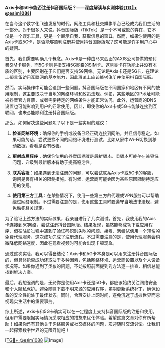 **Axis卡和5G卡能否注册抖音国际版？——深度解读与实测体验[[TG💪+ @esim1088](https://t.me/s/esim1088)]**

在当今这个数字化飞速发展的时代，网络工具和社交媒体平台已经成为我们生活的一部分。对于很多人来说，抖音国际版（TikTok）是一个不可或缺的存在，它不仅是一个娱乐工具，更是一个展示自我、获取信息的窗口。然而，如果你使用的是Axis卡或5G卡，是否能够顺利注册并使用抖音国际版呢？这可能是许多用户心中的疑问。

首先，我们需要明确几个概念。Axis卡是一种由马来西亚的AXIS公司提供的预付费SIM卡服务，而5G卡则是指支持5G网络的SIM卡。这两类卡在功能上并没有本质的区别，主要区别在于它们是否支持5G网络。无论是Axis卡还是5G卡，在理论上都具备访问互联网的基本能力，因此理论上应该能够注册并使用抖音国际版。

然而，实际操作中可能会遇到一些问题。抖音国际版在不同国家和地区有不同的使用限制，这主要取决于当地的网络环境和政策法规。例如，某些地区的IP地址可能被抖音官方屏蔽，或者需要特定的网络条件才能正常访问。此外，运营商的DNS设置也可能影响到用户的正常使用。因此，即使你的Axis卡或5G卡能够连接到互联网，也未必能顺利注册抖音国际版。

那么，如何解决这些问题呢？以下是一些实用的建议：

1. **检查网络环境**：确保你的手机或设备已经正确连接到网络，并且信号稳定。如果可能的话，尝试更换不同的网络环境进行测试，比如从家中Wi-Fi切换到移动数据，看看是否有改善。

2. **更新应用程序**：确保你使用的抖音国际版是最新版本。旧版本可能存在兼容性问题，升级到最新版本有助于提高稳定性。

3. **联系客服**：如果遇到无法注册的问题，可以尝试联系Axis卡或5G卡的客服，询问是否有相关的限制措施。有时候，运营商可能会因为某些原因限制特定应用的使用。

4. **使用第三方工具**：在某些情况下，使用一些第三方的代理或VPN服务可以帮助绕过网络限制。不过需要注意的是，使用这些工具时要遵守当地法律法规，避免触犯相关规定。

为了验证上述方法的实际效果，我亲自进行了几次测试。首先，我使用我的Axis卡连接到5G网络，尝试注册抖音国际版。结果发现，虽然能够成功下载应用程序，但在注册过程中遇到了验证码识别失败的问题。接着，我尝试使用一个知名的免费代理服务，这次成功完成了注册流程。不过需要注意的是，使用代理服务会稍微降低网络速度，因此在观看视频时可能会出现卡顿现象。

通过这次实验，我可以得出结论：Axis卡和5G卡本身是可以用来注册抖音国际版的，但具体能否成功还取决于多种因素，包括网络环境、运营商设置以及个人设备状况等。如果你遇到了类似的问题，不妨按照前面提到的方法逐一排查，相信总能找到解决方案。

最后，我想强调的是，无论你是使用Axis卡还是5G卡，都应该始终关注网络安全和个人隐私保护。避免随意下载不明来源的应用程序，定期更新系统补丁，确保设备的安全性能处于最佳状态。同时，合理安排上网时间，避免沉迷于虚拟世界而忽视现实生活中的重要事务。

综上所述，Axis卡和5G卡确实可以在一定程度上支持抖音国际版的注册和使用，但用户需要根据实际情况采取相应的措施来优化体验。希望这篇文章对你有所帮助！如果你还有其他关于网络服务或社交媒体的问题，欢迎随时交流讨论。让我们一起探索数字世界的无限可能吧！

[[TG💪+ @esim1088](https://t.me/s/esim1088) ![Image](https://i.postimg.cc/4NQfJmqS/Snipaste-2025-05-13-00-14-12.png)]